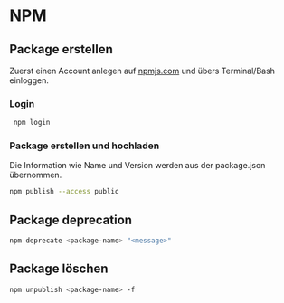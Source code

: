 # NPM

## Package erstellen

Zuerst einen Account anlegen auf [npmjs.com](https://www.npmjs.com/) und übers Terminal/Bash einloggen.

### Login

```bash
 npm login
```

### Package erstellen und hochladen

Die Information wie Name und Version werden aus der package.json übernommen.

```bash
npm publish --access public
```

## Package deprecation

```bash
npm deprecate <package-name> "<message>"
```

## Package löschen
```bash
npm unpublish <package-name> -f
```
